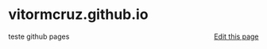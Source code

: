 # vitormcruz.github.io

<a style="float: right;" href="{{site.github.repository_url}}/blob/gh-pages/{{page.path}}">Edit this page</a>

teste github pages
